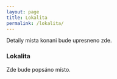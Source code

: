 ```yaml
---
layout: page
title: Lokalita
permalink: /lokalita/
---
```


Detaily mista konani bude upresneno zde.

### Lokalita

Zde bude popsáno místo.
